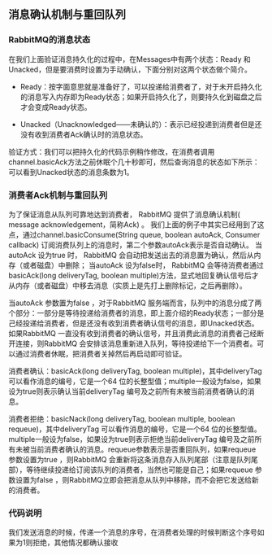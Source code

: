 ## 消息确认机制与重回队列

### RabbitMQ的消息状态
在我们上面验证消息持久化的过程中，在Messages中有两个状态：Ready 和 Unacked，但是要消费时设置为手动确认，下面分别对这两个状态做个简介。

- Ready：按字面意思就是准备好了，可以投递给消费者了，对于未开启持久化的消息写入内存即为Ready状态；如果开启持久化了，则要持久化到磁盘之后才会变成Ready状态。

- Unacked（Unacknowledged——未确认的）：表示已经投递到消费者但是还没有收到消费者Ack确认时的消息状态。

验证方式：我们可以把持久化的代码示例稍作修改，在消费者调用channel.basicAck方法之前休眠个几十秒即可，然后查询消息的状态如下所示：可以看到Unacked状态的消息条数为1。

### 消费者Ack机制与重回队列
为了保证消息从队列可靠地达到消费者， RabbitMQ 提供了消息确认机制( message acknowledgement，简称Ack) 。
我们上面的例子中其实已经用到了这点，通过channel.basicConsume(String queue, boolean autoAck, Consumer callback) 订阅消费队列上的消息时，第二个参数autoAck表示是否自动确认。
当autoAck 设为true 时， RabbitMQ 会自动把发送出去的消息置为确认，然后从内存（或者磁盘）中删除；
当autoAck 设为false时， RabbitMQ 会等待消费者通过 basicAck(long deliveryTag, boolean multiple)方法，显式地回复确认信号后才从内存（或者磁盘）中移去消息（实质上是先打上删除标记，之后再删除）。

当autoAck 参数置为false ，对于RabbitMQ 服务端而言，队列中的消息分成了两个部分：一部分是等待投递给消费者的消息，即上面介绍的Ready状态；一部分是己经投递给消费者，但是还没有收到消费者确认信号的消息，即Unacked状态。
如果RabbitMQ 一直没有收到消费者的确认信号，并且消费此消息的消费者己经断开连接，则RabbitMQ 会安排该消息重新进入队列，等待投递给下一个消费者。可以通过消费者休眠，把消费者关掉然后再启动即可验证。

消费者确认：basicAck(long deliveryTag, boolean multiple)，其中deliveryTag 可以看作消息的编号，它是一个64 位的长整型值；multiple一般设为false，如果设为true则表示确认当前deliveryTag 编号及之前所有未被当前消费者确认的消息。

消费者拒绝：basicNack(long deliveryTag, boolean multiple, boolean requeue)，其中deliveryTag 可以看作消息的编号，它是一个64 位的长整型值。multiple一般设为false，如果设为true则表示拒绝当前deliveryTag 编号及之前所有未被当前消费者确认的消息。requeue参数表示是否重回队列，如果requeue 参数设置为true ，则RabbitMQ 会重新将这条消息存入队列尾部（注意是队列尾部），等待继续投递给订阅该队列的消费者，当然也可能是自己；如果requeue 参数设置为false ，则RabbitMQ立即会把消息从队列中移除，而不会把它发送给新的消费者。


### 代码说明
我们发送消息的时候，传递一个消息的序号，在消费者处理的时候判断这个序号如果为1则拒绝，其他情况都确认接收